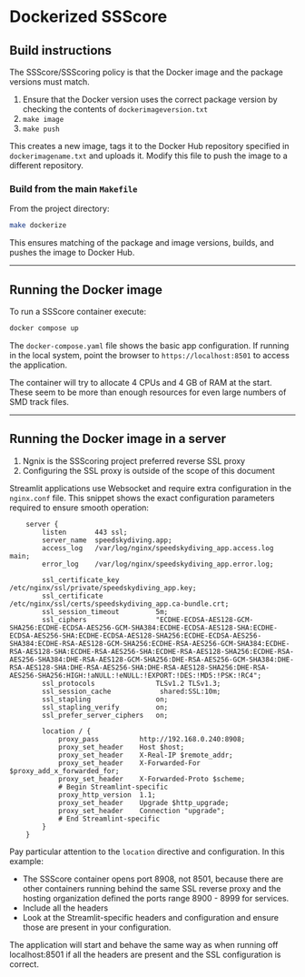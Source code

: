 # Dockerized SSScore

## Build instructions

The SSScore/SSScoring policy is that the Docker image and the package versions
must match.

1. Ensure that the Docker version uses the correct package version by checking
   the contents of `dockerimageversion.txt`
2. `make image`
3. `make push`

This creates a new image, tags it to the Docker Hub repository specified in
`dockerimagename.txt` and uploads it.  Modify this file to push the image to a
different repository.


### Build from the main `Makefile`

From the project directory:

```sh
make dockerize
```

This ensures matching of the package and image versions, builds, and pushes the
image to Docker Hub.

---
## Running the Docker image

To run a SSScore container execute:

```sh
docker compose up
```

The `docker-compose.yaml` file shows the basic app configuration.  If running in
the local system, point the browser to `https://localhost:8501` to access the
application.

The container will try to allocate 4 CPUs and 4 GB of RAM at the start.  These
seem to be more than enough resources for even large numbers of SMD track files.


---
## Running the Docker image in a server

1. Ngnix is the SSScoring project preferred reverse SSL proxy
1. Configuring the SSL proxy is outside of the scope of this document

Streamlit applications use Websocket and require extra configuration in the
`nginx.conf` file.  This snippet shows the exact configuration parameters
required to ensure smooth operation:

```ngnix
    server {
        listen       443 ssl;
        server_name  speedskydiving.app;
        access_log   /var/log/nginx/speedskydiving_app.access.log  main;
        error_log    /var/log/nginx/speedskydiving_app.error.log;

        ssl_certificate_key         /etc/nginx/ssl/private/speedskydiving_app.key;
        ssl_certificate             /etc/nginx/ssl/certs/speedskydiving_app.ca-bundle.crt;
        ssl_session_timeout         5m;
        ssl_ciphers                 "ECDHE-ECDSA-AES128-GCM-SHA256:ECDHE-ECDSA-AES256-GCM-SHA384:ECDHE-ECDSA-AES128-SHA:ECDHE-ECDSA-AES256-SHA:ECDHE-ECDSA-AES128-SHA256:ECDHE-ECDSA-AES256-SHA384:ECDHE-RSA-AES128-GCM-SHA256:ECDHE-RSA-AES256-GCM-SHA384:ECDHE-RSA-AES128-SHA:ECDHE-RSA-AES256-SHA:ECDHE-RSA-AES128-SHA256:ECDHE-RSA-AES256-SHA384:DHE-RSA-AES128-GCM-SHA256:DHE-RSA-AES256-GCM-SHA384:DHE-RSA-AES128-SHA:DHE-RSA-AES256-SHA:DHE-RSA-AES128-SHA256:DHE-RSA-AES256-SHA256:HIGH:!aNULL:!eNULL:!EXPORT:!DES:!MD5:!PSK:!RC4";
        ssl_protocols               TLSv1.2 TLSv1.3;
        ssl_session_cache            shared:SSL:10m;
        ssl_stapling                on;
        ssl_stapling_verify         on;
        ssl_prefer_server_ciphers   on;

        location / {
            proxy_pass          http://192.168.0.240:8908;
            proxy_set_header    Host $host;
            proxy_set_header    X-Real-IP $remote_addr;
            proxy_set_header    X-Forwarded-For $proxy_add_x_forwarded_for;
            proxy_set_header    X-Forwarded-Proto $scheme;
            # Begin Streamlint-specific
            proxy_http_version  1.1;
            proxy_set_header    Upgrade $http_upgrade;
            proxy_set_header    Connection "upgrade";
            # End Streamlint-specific
        }
    }
```

Pay particular attention to the `location` directive and configuration.  In this
example:

- The SSScore container opens port 8908, not 8501, because there are other
  containers running behind the same SSL reverse proxy and the hosting
  organization defined the ports range 8900 - 8999 for services.
- Include all the headers
- Look at the Streamlit-specific headers and configuration and ensure those
  are present in your configuration.

The application will start and behave the same way as when running off
localhost:8501 if all the headers are present and the SSL configuration is
correct.

